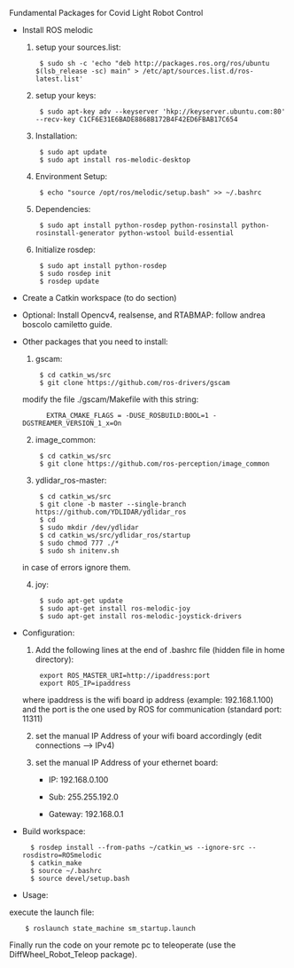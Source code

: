 Fundamental Packages for Covid Light Robot Control

- Install ROS melodic
    
    
    1) setup your sources.list:
    
			$ sudo sh -c 'echo "deb http://packages.ros.org/ros/ubuntu $(lsb_release -sc) main" > /etc/apt/sources.list.d/ros-latest.list'
            
                	
    2) setup your keys:
    
			$ sudo apt-key adv --keyserver 'hkp://keyserver.ubuntu.com:80' --recv-key C1CF6E31E6BADE8868B172B4F42ED6FBAB17C654
    
    
    3) Installation:
    
			$ sudo apt update
			$ sudo apt install ros-melodic-desktop
    
    
	4) Environment Setup:
       
			$ echo "source /opt/ros/melodic/setup.bash" >> ~/.bashrc
    
    
    5) Dependencies:
    
			$ sudo apt install python-rosdep python-rosinstall python-rosinstall-generator python-wstool build-essential
    
    
    6) Initialize rosdep:
    
			$ sudo apt install python-rosdep
			$ sudo rosdep init
			$ rosdep update



- Create a Catkin workspace (to do section)


- Optional: Install Opencv4, realsense, and RTABMAP: follow andrea boscolo camiletto guide.


- Other packages that you need to install:

    1) gscam:

			$ cd catkin_ws/src
			$ git clone https://github.com/ros-drivers/gscam

	modify the file ./gscam/Makefile with this string:
	
			EXTRA_CMAKE_FLAGS = -DUSE_ROSBUILD:BOOL=1 -DGSTREAMER_VERSION_1_x=On

    
    2) image_common:
    
			$ cd catkin_ws/src
			$ git clone https://github.com/ros-perception/image_common
    
    
    3) ydlidar_ros-master:
	
			$ cd catkin_ws/src
			$ git clone -b master --single-branch https://github.com/YDLIDAR/ydlidar_ros
			$ cd
			$ sudo mkdir /dev/ydlidar
			$ cd catkin_ws/src/ydlidar_ros/startup
			$ sudo chmod 777 ./*
			$ sudo sh initenv.sh
    
	in case of errors ignore them.
	
	
    4) joy:
    
			$ sudo apt-get update
    		$ sudo apt-get install ros-melodic-joy
    		$ sudo apt-get install ros-melodic-joystick-drivers



- Configuration:

    1) Add the following lines at the end of .bashrc file (hidden file in home directory):

			export ROS_MASTER_URI=http://ipaddress:port
			export ROS_IP=ipaddress
    
	where ipaddress is the wifi board ip address (example: 192.168.1.100) and the port is the one used by ROS for communication (standard port: 11311)
    
    
    2) set the manual IP Address of your wifi board accordingly (edit connections --> IPv4)
    
    
    3) set the manual IP Address of your ethernet board:

		- IP: 		192.168.0.100
    
		- Sub: 		255.255.192.0
    
		- Gateway:	192.168.0.1



- Build workspace:

        $ rosdep install --from-paths ~/catkin_ws --ignore-src --rosdistro=ROSmelodic
        $ catkin_make
        $ source ~/.bashrc
        $ source devel/setup.bash



- Usage:

execute the launch file:

        $ roslaunch state_machine sm_startup.launch

Finally run the code on your remote pc to teleoperate (use the DiffWheel_Robot_Teleop package).
